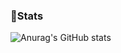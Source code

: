 ### 🚀Stats
![Anurag's GitHub stats](https://github-readme-stats.vercel.app/api?username=chaerrypick01&show_icons=true&theme=transparent)

